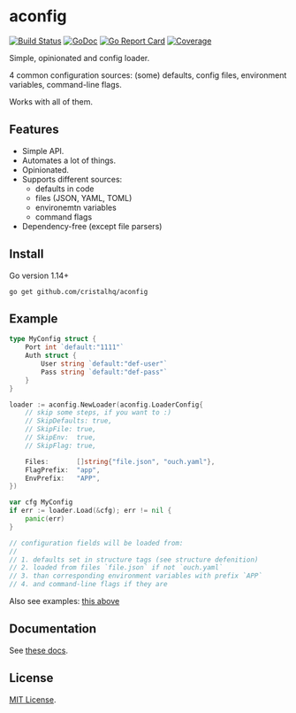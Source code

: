# aconfig

[![Build Status][build-img]][build-url]
[![GoDoc][doc-img]][doc-url]
[![Go Report Card][reportcard-img]][reportcard-url]
[![Coverage][coverage-img]][coverage-url]

Simple, opinionated and config loader.

4 common configuration sources: (some) defaults, config files, environment variables, command-line flags.

Works with all of them.

## Features

* Simple API.
* Automates a lot of things.
* Opinionated.
* Supports different sources:
  * defaults in code
  * files (JSON, YAML, TOML)
  * environemtn variables
  * command flags  
* Dependency-free (except file parsers)

## Install

Go version 1.14+

```
go get github.com/cristalhq/aconfig
```

## Example

```go
type MyConfig struct {
	Port int `default:"1111"`
	Auth struct {
		User string `default:"def-user"`
		Pass string `default:"def-pass"`
	}
}

loader := aconfig.NewLoader(aconfig.LoaderConfig{
	// skip some steps, if you want to :)
    // SkipDefaults: true,
    // SkipFile: true,
    // SkipEnv:  true,
    // SkipFlag: true,

	Files:       []string{"file.json", "ouch.yaml"},
	FlagPrefix:  "app",
	EnvPrefix:   "APP",
})

var cfg MyConfig
if err := loader.Load(&cfg); err != nil {
	panic(err)
}

// configuration fields will be loaded from:
//
// 1. defaults set in structure tags (see structure defenition)
// 2. loaded from files `file.json` if not `ouch.yaml`
// 3. than corresponding environment variables with prefix `APP`
// 4. and command-line flags if they are
```

Also see examples: [this above](https://github.com/cristalhq/aconfig/blob/master/example_test.go)

## Documentation

See [these docs][doc-url].

## License

[MIT License](LICENSE).

[build-img]: https://github.com/cristalhq/aconfig/workflows/build/badge.svg
[build-url]: https://github.com/cristalhq/aconfig/actions
[doc-img]: https://godoc.org/github.com/cristalhq/aconfig?status.svg
[doc-url]: https://pkg.go.dev/github.com/cristalhq/aconfig
[reportcard-img]: https://goreportcard.com/badge/cristalhq/aconfig
[reportcard-url]: https://goreportcard.com/report/cristalhq/aconfig
[coverage-img]: https://codecov.io/gh/cristalhq/aconfig/branch/master/graph/badge.svg
[coverage-url]: https://codecov.io/gh/cristalhq/aconfig
